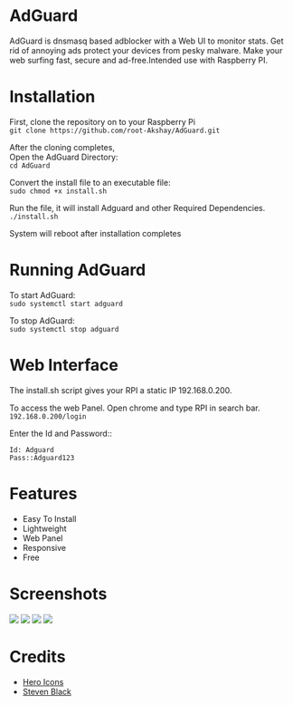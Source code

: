 # AdGuard
AdGuard is dnsmasq based adblocker with a Web UI to monitor stats. Get rid of annoying ads protect your devices from pesky malware. Make your web surfing fast, secure and ad-free.Intended use with Raspberry PI.

# Installation
First, clone the repository on to your Raspberry Pi  
``` git clone https://github.com/root-Akshay/AdGuard.git ```  

After the cloning completes,    
Open the AdGuard Directory:  
``` cd AdGuard ```  

Convert the install file to an executable file:\
``` sudo chmod +x install.sh ```  

Run the file, it will install Adguard and other Required Dependencies.  
``` ./install.sh ```  

System will reboot after installation completes  

# Running AdGuard  
To start AdGuard:  
``` sudo systemctl start adguard ```  

To stop AdGuard:  
``` sudo systemctl stop adguard ```  

# Web Interface  
The install.sh script gives your RPI a static IP 192.168.0.200.  

To access the web Panel. Open chrome and type RPI in search bar.  
``` 192.168.0.200/login ```  

Enter the Id and Password::  
```
Id: Adguard
Pass::Adguard123
```
# Features
* Easy To Install 
* Lightweight 
* Web Panel 
* Responsive 
* Free 


# Screenshots
![](Screenshots/s1.png) ![](Screenshots/s4.png) ![](Screenshots/s2.png) ![](Screenshots/s3.png)

# Credits
* [Hero Icons](https://heroicons.com/) 
* [Steven Black](https://github.com/StevenBlack/hosts)

